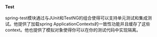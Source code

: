 #### Test

spring-test模块通过与JUnit和TestNG的组合使得可以支持单元测试和集成测试。他提供了加载spring ApplicationContexts的一致性功能并且缓存了这些context。他也提供了模拟对象使得你可以在你的测试代码中实现隔离。